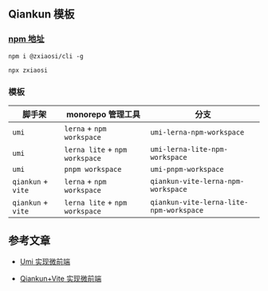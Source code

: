 ## Qiankun 模板

### [npm 地址](https://www.npmjs.com/package/@zxiaosi/cli)

```
npm i @zxiaosi/cli -g

npx zxiaosi
```

### 模板

| 脚手架             | monorepo 管理工具              | 分支                                    |
| ------------------ | ------------------------------ | --------------------------------------- |
| `umi`              | `lerna` + `npm workspace`      | `umi-lerna-npm-workspace`               |
| `umi`              | `lerna lite` + `npm workspace` | `umi-lerna-lite-npm-workspace`          |
| `umi`              | `pnpm workspace`               | `umi-pnpm-workspace`                    |
| `qiankun` + `vite` | `lerna` + `npm workspace`      | `qiankun-vite-lerna-npm-workspace`      |
| `qiankun` + `vite` | `lerna lite` + `npm workspace` | `qiankun-vite-lerna-lite-npm-workspace` |

## 参考文章

- [Umi 实现微前端](https://zxiaosi.com/archives/b7c94f0c.html)

- [Qiankun+Vite 实现微前端](https://zxiaosi.com/archives/e1569209.html)
